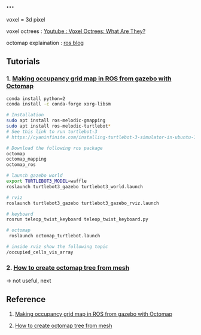 

## ...

voxel = 3d pixel

voxel octrees : [Youtube : Voxel Octrees: What Are They?](https://www.youtube.com/watch?v=mcpLSHU8M1c)

octomap explaination : [ros blog](http://ros-developer.com/2017/11/27/octomap-explanierend/)

## Tutorials

### 1. [Making occupancy grid map in ROS from gazebo with Octomap](http://ros-developer.com/2017/05/02/making-occupancy-grid-map-in-ros-from-gazebo-with-octomap/)

```bash
conda install python=2
conda install -c conda-forge xorg-libsm

# Installation
sudo apt install ros-melodic-gmapping
sudo apt install ros-melodic-turtlebot*
# See this link to run turtlebot-3
# https://cyaninfinite.com/installing-turtlebot-3-simulator-in-ubuntu-14-04/

# Download the following ros package
octomap
octomap_mapping
octomap_ros

# launch gazebo world
export TURTLEBOT3_MODEL=waffle
roslaunch turtlebot3_gazebo turtlebot3_world.launch

# rviz
roslaunch turtlebot3_gazebo turtlebot3_gazebo_rviz.launch

# keyboard
rosrun teleop_twist_keyboard teleop_twist_keyboard.py

# octomap 
 roslaunch octomap_turtlebot.launch 

# inside rviz show the following topic
/occupied_cells_vis_array
```

### 2. [How to create octomap tree from mesh](http://ros-developer.com/tag/octomap/)

-> not useful, next




## Reference 
1. [Making occupancy grid map in ROS from gazebo with Octomap](http://ros-developer.com/2017/05/02/making-occupancy-grid-map-in-ros-from-gazebo-with-octomap/)


2. [How to create octomap tree from mesh](http://ros-developer.com/tag/octomap/)
